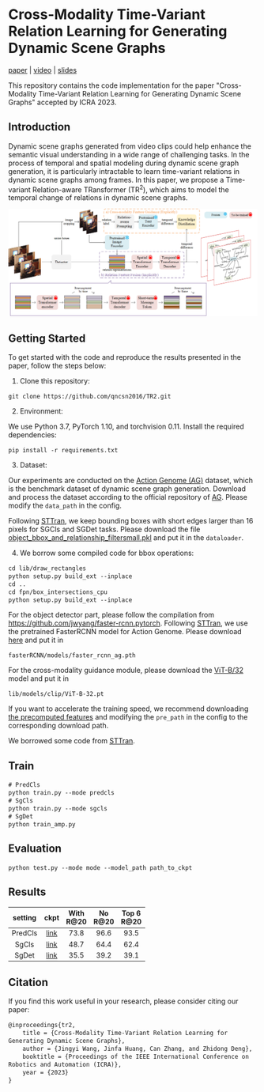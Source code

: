 # Cross-Modality Time-Variant Relation Learning for Generating Dynamic Scene Graphs

[paper](https://arxiv.org/abs/2305.08522) | [video](https://youtu.be/RrL-AwcOBLw) | [slides](https://docs.google.com/presentation/d/1qM7DFlgufzBTr3B76X1EQZs6A8oYGrKJ/edit?usp=sharing&ouid=117596268568819876341&rtpof=true&sd=true)

This repository contains the code implementation for the paper "Cross-Modality Time-Variant Relation Learning for Generating Dynamic Scene Graphs" accepted by ICRA 2023.

## Introduction

Dynamic scene graphs generated from video clips could help enhance the semantic visual understanding in a wide range of challenging tasks. In the process of temporal and spatial modeling during dynamic scene graph generation, it is particularly intractable to learn time-variant relations in dynamic scene graphs among frames. In this paper, we propose a Time-variant Relation-aware TRansformer (TR<sup>2</sup>), which aims to model the temporal change of relations in dynamic scene graphs.

![](log_paper/overall_v3.png)

## Getting Started

To get started with the code and reproduce the results presented in the paper, follow the steps below:

1. Clone this repository:
```
git clone https://github.com/qncsn2016/TR2.git
```

2. Environment:

We use Python 3.7, PyTorch 1.10, and torchvision 0.11. Install the required dependencies:

```
pip install -r requirements.txt
```

3. Dataset:

Our experiments are conducted on the [Action Genome (AG)](https://openaccess.thecvf.com/content_CVPR_2020/papers/Ji_Action_Genome_Actions_As_Compositions_of_Spatio-Temporal_Scene_Graphs_CVPR_2020_paper.pdf) dataset, which is the benchmark dataset of dynamic scene graph generation. Download and process the dataset according to the official repository of [AG](https://github.com/JingweiJ/ActionGenome). Please modify the `data_path` in the config.

Following [STTran](https://github.com/yrcong/STTran), we keep bounding boxes with short edges larger than 16 pixels for SGCls and SGDet tasks. Please download the file [object_bbox_and_relationship_filtersmall.pkl](https://drive.google.com/file/d/19BkAwjCw5ByyGyZjFo174Oc3Ud56fkaT/view?usp=sharing) and put it in the ```dataloader```.

4. We borrow some compiled code for bbox operations:
```
cd lib/draw_rectangles
python setup.py build_ext --inplace
cd ..
cd fpn/box_intersections_cpu
python setup.py build_ext --inplace
```

For the object detector part, please follow the compilation from https://github.com/jwyang/faster-rcnn.pytorch. Following [STTran](https://github.com/yrcong/STTran), we use the pretrained FasterRCNN model for Action Genome. Please download [here](https://drive.google.com/file/d/1-u930Pk0JYz3ivS6V_HNTM1D5AxmN5Bs/view?usp=sharing) and put it in 
```
fasterRCNN/models/faster_rcnn_ag.pth
```

For the cross-modality guidance module, please download the [ViT-B/32](https://github.com/openai/CLIP) model and put it in
```
lib/models/clip/ViT-B-32.pt
```
If you want to accelerate the training speed, we recommend downloading [the precomputed features](https://drive.google.com/file/d/12UB12Btac0WMV9sZ9o6vxn3hC_QBXpS6/view?usp=sharing) and modifying the `pre_path` in the config to the corresponding download path.

We borrowed some code from [STTran](https://github.com/yrcong/STTran).

## Train
```
# PredCls
python train.py --mode predcls
# SgCls
python train.py --mode sgcls
# SgDet
python train_amp.py
```

## Evaluation
```
python test.py --mode mode --model_path path_to_ckpt
```

## Results
|  setting  | ckpt | With <br> R@20 | No <br> R@20 | Top 6 <br> R@20 |
|:-------:|:----:|:--------:|:-----:|:----:|
| PredCls | [link](https://drive.google.com/file/d/13InLQEeT_nXy5zFEq1QMI06KOErPvV3K/view?usp=drive_link) | 73.8  | 96.6  | 93.5  |
| SgCls   | [link](https://drive.google.com/file/d/1m7yGWaJRnk91A1R0gmE0_RRdY03qbbjH/view?usp=sharing) | 48.7  | 64.4  | 62.4  |
| SgDet   | [link](https://drive.google.com/file/d/1ihnFp8GPhciAIX0sQ4j9LbUD6pBrTrlw/view?usp=sharing) | 35.5  | 39.2  | 39.1  |



## Citation

If you find this work useful in your research, please consider citing our paper:

```
@inproceedings{tr2,
    title = {Cross-Modality Time-Variant Relation Learning for Generating Dynamic Scene Graphs},
    author = {Jingyi Wang, Jinfa Huang, Can Zhang, and Zhidong Deng},
    booktitle = {Proceedings of the IEEE International Conference on Robotics and Automation (ICRA)},
    year = {2023}
}
```
